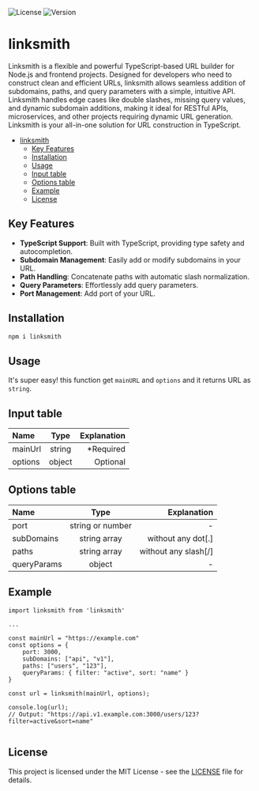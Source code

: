 ![License](https://img.shields.io/badge/License-MIT-blue)
![Version](https://img.shields.io/badge/Version-1.3.2-orange)

# linksmith

Linksmith is a flexible and powerful TypeScript-based URL builder for Node.js and frontend projects. Designed for developers who need to construct clean and efficient URLs, linksmith allows seamless addition of subdomains, paths, and query parameters with a simple, intuitive API. Linksmith handles edge cases like double slashes, missing query values, and dynamic subdomain additions, making it ideal for RESTful APIs, microservices, and other projects requiring dynamic URL generation. Linksmith is your all-in-one solution for URL construction in TypeScript.

- [linksmith](#linksmith)
  - [Key Features](#key-features)
  - [Installation](#installation)
  - [Usage](#usage)
  - [Input table](#input-table)
  - [Options table](#options-table)
  - [Example](#example)
  - [License](#license)

## Key Features

- **TypeScript Support**: Built with TypeScript, providing type safety and autocompletion.
- **Subdomain Management**: Easily add or modify subdomains in your URL.
- **Path Handling**: Concatenate paths with automatic slash normalization.
- **Query Parameters**: Effortlessly add query parameters.
- **Port Management**: Add port of your URL.

## Installation

```bash
npm i linksmith
```

## Usage

It's super easy! this function get `mainURL` and `options` and it returns URL as `string`.

## Input table

| Name    |  Type  | Explanation |
| :------ | :----: | ----------: |
| mainUrl | string |   *Required |
| options | object |    Optional |

## Options table

| Name        |       Type       |          Explanation |
| :---------- | :--------------: | -------------------: |
| port        | string or number |                    - |
| subDomains  |   string array   |   without any dot[.] |
| paths       |   string array   | without any slash[/] |
| queryParams |      object      |                    - |

## Example

```TS
import linksmith from 'linksmith'

...

const mainUrl = "https://example.com"
const options = {
    port: 3000,
    subDomains: ["api", "v1"],
    paths: ["users", "123"],
    queryParams: { filter: "active", sort: "name" }
}

const url = linksmith(mainUrl, options);

console.log(url);
// Output: "https://api.v1.example.com:3000/users/123?filter=active&sort=name"
 

```

## License

This project is licensed under the MIT License - see the [LICENSE](LICENSE) file for details.
